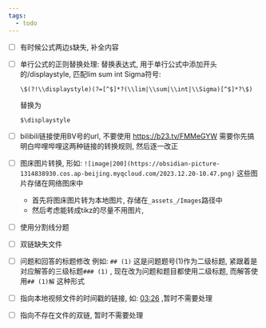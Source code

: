 ```yaml
---
tags:
  - todo
---
```

- [ ] 有时候公式两边`$`缺失, 补全内容
- [ ] 单行公式的正则替换处理: 
		替换表达式, 用于单行公式中添加开头的/displaystyle, 匹配lim sum int Sigma符号:
	```
	\$(?!\\displaystyle)(?=[^$]*?(\\lim|\\sum|\\int|\\Sigma)[^$]*?\$)
	```
	替换为
	```
	$\displaystyle
	```
- [ ] bilibili链接使用BV号的url, 不要使用 https://b23.tv/FMMeGYW 
	需要你先搞明白哔哩哔哩这两种链接的转换规则, 然后逐一改正
- [ ] 图床图片转换, 形如: `![image|200](https://obsidian-picture-1314838930.cos.ap-beijing.myqcloud.com/2023.12.20-10.47.png)` 这些图片存储在网络图床中
	- 首先将图床图片转为本地图片, 存储在`_assets_/Images`路径中
	- 然后考虑能转成tikz的尽量不用图片, 
- [ ] 使用分割线分题
- [ ] 双链缺失文件
- [ ] 问题和回答的标题修改
	例如: `## (1)` 这是问题题号(1)作为二级标题, 紧跟着是对应解答的三级标题`### (1)` , 现在改为问题和题目都使用二级标题, 而解答使用`## (1)解` 这种形式
- [ ] 指向本地视频文件的时间戳的链接, 如: [03:26](file:///C:/Users/wangpanfeng/Videos/01.%E6%95%B0%E5%AD%A6%E4%B8%80/08.2021%E5%B9%B4%E6%95%B0%E4%B8%80%E7%9C%9F%E9%A2%98/01.2021%E5%B9%B4%E8%80%83%E7%A0%94%E6%95%B0%E5%AD%A6%E7%9C%9F%E9%A2%98%E9%80%89%E6%8B%A9%E9%A2%98%EF%BC%88%E6%95%B0%E4%B8%80%EF%BC%89.mp4#t=03:26) ,暂时不需要处理
- [ ] 指向不存在文件的双链, 暂时不需要处理

